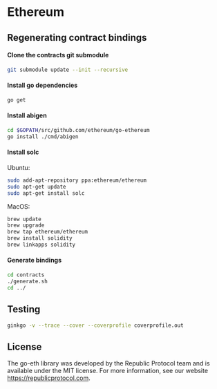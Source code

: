 # Ethereum

## Regenerating contract bindings

#### Clone the contracts git submodule

```sh
git submodule update --init --recursive
```

#### Install go dependencies

```sh
go get
```

#### Install abigen

```sh
cd $GOPATH/src/github.com/ethereum/go-ethereum
go install ./cmd/abigen
```

#### Install solc

Ubuntu:

```sh
sudo add-apt-repository ppa:ethereum/ethereum
sudo apt-get update
sudo apt-get install solc
```

MacOS:

```sh
brew update
brew upgrade
brew tap ethereum/ethereum
brew install solidity
brew linkapps solidity
```

#### Generate bindings

```sh
cd contracts
./generate.sh
cd ../
```

## Testing

```sh
ginkgo -v --trace --cover --coverprofile coverprofile.out
```

## License

The go-eth library was developed by the Republic Protocol team and is available under the MIT license. For more information, see our website https://republicprotocol.com.
